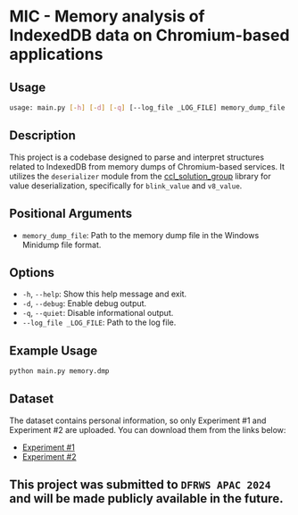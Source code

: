 # MIC - Memory analysis of IndexedDB data on Chromium-based applications

## Usage

```bash
usage: main.py [-h] [-d] [-q] [--log_file _LOG_FILE] memory_dump_file
```

## Description

This project is a codebase designed to parse and interpret structures related to IndexedDB from memory dumps of Chromium-based services. It utilizes the `deserializer` module from the [ccl_solution_group](https://github.com/cclgroupltd/ccl_chrome_indexeddb) library for value deserialization, specifically for `blink_value` and `v8_value`.

## Positional Arguments

- `memory_dump_file`: Path to the memory dump file in the Windows Minidump file format.

## Options

- `-h`, `--help`: Show this help message and exit.
- `-d`, `--debug`: Enable debug output.
- `-q`, `--quiet`: Disable informational output.
- `--log_file _LOG_FILE`: Path to the log file.

## Example Usage

```bash
python main.py memory.dmp 
```
## Dataset

The dataset contains personal information, so only Experiment #1 and Experiment #2 are uploaded. You can download them from the links below:

- [Experiment #1](https://www.dropbox.com/scl/fi/2v63607njm82j263ervab/Chrome-Normal-Records.dmp?rlkey=u94qxo5763yj5tvmhtg96okkc&st=3mgnk4at&dl=0) 
- [Experiment #2](https://www.dropbox.com/scl/fi/3waij5oe5yb7yb5ggo805/Chrome-Modified-Records.dmp?rlkey=oetqv9tkscu8tc4lrsvthl0d3&st=5wwlt0ad&dl=0)

## This project was submitted to `DFRWS APAC 2024` and will be made publicly available in the future.